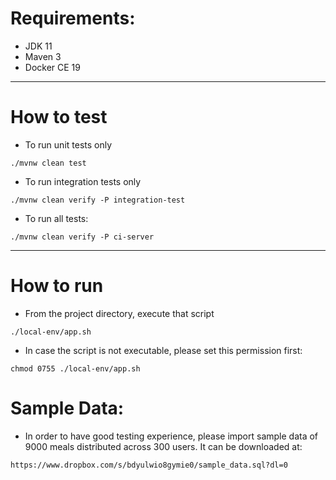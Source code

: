 # Requirements:
- JDK 11
- Maven 3
- Docker CE 19
---
# How to test
- To run unit tests only
```
./mvnw clean test
```
- To run integration tests only
```
./mvnw clean verify -P integration-test
```
- To run all tests:
```
./mvnw clean verify -P ci-server

```
---
# How to run
- From the project directory, execute that script
``` 
./local-env/app.sh 
```
    
- In case the script is not executable, please set this permission first:
```
chmod 0755 ./local-env/app.sh
```


# Sample Data:

- In order to have good testing experience, please import sample data of 9000 meals distributed across 300 users. It can
be downloaded at:

`https://www.dropbox.com/s/bdyulwio8gymie0/sample_data.sql?dl=0`

 

